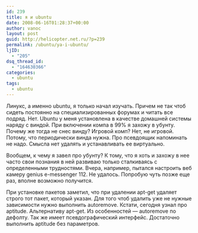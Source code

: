 ```yaml
---
id: 239
title: я и ubuntu
date: 2008-06-16T01:28:37+00:00
author: vanoc
layout: post
guid: http://helicopter.net.ru/?p=239
permalink: /ubuntu/ya-i-ubuntu/
ljID:
  - "205"
dsq_thread_id:
  - "164630366"
categories:
  - ubuntu
tags:
  - ubuntu
---
```

Линукс, а именно ubuntu, я только начал изучать. Причем не так чтоб сидеть постоянно на специализированных форумах и читать все подряд. Нет. Ubuntu у меня установлена в качестве домашней системы наряду с виндой. При включении компа в 99% я захожу в убунту. Почему же тогда не снес винду? Игровой комп? Нет, не игровой. Потому, что периодически винда нужна. Про псевдоящик напоминать не надо. Смысла нет удалять и устанавливать ее виртуально.

Вообщем, к чему я завел про убунту? К тому, что я хоть и захожу в нее часто свои познания в ней развиваю только сталкиваясь с определенными трудностями. Вчера, например, пытался настроить веб камеру genius e-messenger 112. Не удалось. Попробую чуть позже еще раз, вполне возможно получится.

При установке пакетов заметил, что при удалении apt-get удаляет строго тот пакет, который указан. Для того чтоб удалить уже не нужные зависимости нужно выполнить autoremove. Кстати, сегодня узнал про aptitude. Альтернативу apt-get. Из особенностей &#8212; autoremove по дефолту. Так же имеет псевдографический интерфейс. Достаточно выполнить aptitude без параметров.